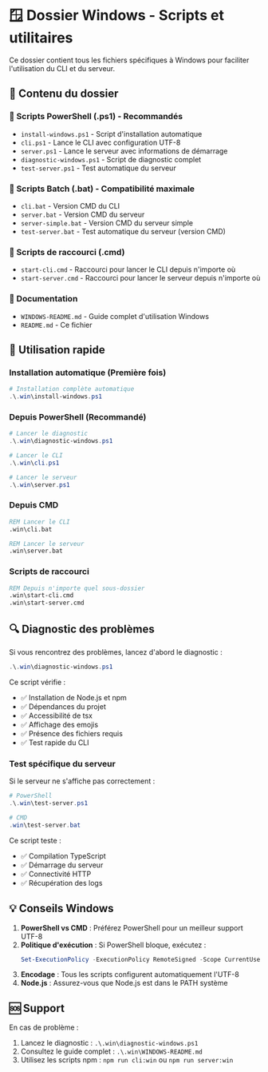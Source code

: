 # 🪟 Dossier Windows - Scripts et utilitaires

Ce dossier contient tous les fichiers spécifiques à Windows pour faciliter l'utilisation du CLI et du serveur.

## 📁 Contenu du dossier

### 🔧 Scripts PowerShell (.ps1) - Recommandés
- `install-windows.ps1` - Script d'installation automatique
- `cli.ps1` - Lance le CLI avec configuration UTF-8
- `server.ps1` - Lance le serveur avec informations de démarrage
- `diagnostic-windows.ps1` - Script de diagnostic complet
- `test-server.ps1` - Test automatique du serveur

### 🔧 Scripts Batch (.bat) - Compatibilité maximale
- `cli.bat` - Version CMD du CLI
- `server.bat` - Version CMD du serveur
- `server-simple.bat` - Version CMD du serveur simple
- `test-server.bat` - Test automatique du serveur (version CMD)

### 🔧 Scripts de raccourci (.cmd)
- `start-cli.cmd` - Raccourci pour lancer le CLI depuis n'importe où
- `start-server.cmd` - Raccourci pour lancer le serveur depuis n'importe où

### 📖 Documentation
- `WINDOWS-README.md` - Guide complet d'utilisation Windows
- `README.md` - Ce fichier

## 🚀 Utilisation rapide

### Installation automatique (Première fois)
```powershell
# Installation complète automatique
.\.win\install-windows.ps1
```

### Depuis PowerShell (Recommandé)
```powershell
# Lancer le diagnostic
.\.win\diagnostic-windows.ps1

# Lancer le CLI
.\.win\cli.ps1

# Lancer le serveur
.\.win\server.ps1
```

### Depuis CMD
```cmd
REM Lancer le CLI
.win\cli.bat

REM Lancer le serveur
.win\server.bat
```

### Scripts de raccourci
```cmd
REM Depuis n'importe quel sous-dossier
.win\start-cli.cmd
.win\start-server.cmd
```

## 🔍 Diagnostic des problèmes

Si vous rencontrez des problèmes, lancez d'abord le diagnostic :
```powershell
.\.win\diagnostic-windows.ps1
```

Ce script vérifie :
- ✅ Installation de Node.js et npm
- ✅ Dépendances du projet
- ✅ Accessibilité de tsx
- ✅ Affichage des emojis
- ✅ Présence des fichiers requis
- ✅ Test rapide du CLI

### Test spécifique du serveur
Si le serveur ne s'affiche pas correctement :
```powershell
# PowerShell
.\.win\test-server.ps1

# CMD
.win\test-server.bat
```

Ce script teste :
- ✅ Compilation TypeScript
- ✅ Démarrage du serveur
- ✅ Connectivité HTTP
- ✅ Récupération des logs

## 💡 Conseils Windows

1. **PowerShell vs CMD** : Préférez PowerShell pour un meilleur support UTF-8
2. **Politique d'exécution** : Si PowerShell bloque, exécutez :
   ```powershell
   Set-ExecutionPolicy -ExecutionPolicy RemoteSigned -Scope CurrentUser
   ```
3. **Encodage** : Tous les scripts configurent automatiquement l'UTF-8
4. **Node.js** : Assurez-vous que Node.js est dans le PATH système

## 🆘 Support

En cas de problème :
1. Lancez le diagnostic : `.\.win\diagnostic-windows.ps1`
2. Consultez le guide complet : `.\.win\WINDOWS-README.md`
3. Utilisez les scripts npm : `npm run cli:win` ou `npm run server:win` 